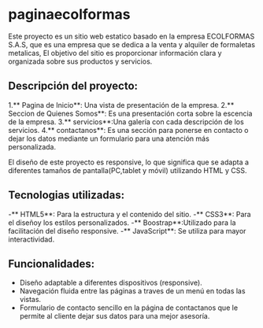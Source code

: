 # paginaecolformas
 
Este proyecto es un sitio web estatico basado en la empresa ECOLFORMAS S.A.S, que es una empresa que se dedica a la venta y alquiler de formaletas metalicas, El objetivo del sitio es proporcionar información clara y organizada sobre sus productos y servicios.

## Descripción del proyecto:
1.** Pagina de Inicio**: Una vista de presentación de la empresa.
2.** Seccion de Quienes Somos**: Es una presentación corta sobre la escencia de la empresa.
3.** servicios**:Una galería con cada descripción de los servicios.
4.** contactanos**: Es una sección para ponerse en contacto o dejar los datos mediante un formulario para una atención más personalizada.

El diseño de este proyecto es responsive, lo que significa que se adapta a diferentes tamaños de pantalla(PC,tablet y móvil) utilizando HTML y CSS.

## Tecnologias utilizadas:
-** HTML5**: Para la estructura y el contenido del sitio.
-** CSS3**: Para el diseñoy los estilos personalizados.
-** Boostrap**:Utilizado para la facilitación del diseño responsive.
-** JavaScript**: Se utiliza para mayor interactividad.

## Funcionalidades:
- Diseño adaptable a diferentes dispositivos (responsive).
- Navegación fluida entre las páginas a traves de un menú en todas las vistas.
- Formulario de contacto sencillo en la página de contactanos que le permite al cliente dejar sus datos para una mejor asesoría.




